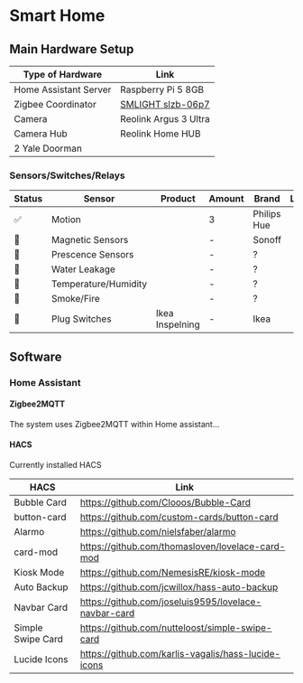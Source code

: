 # Smart Home

## Main Hardware Setup

| Type of Hardware      | Link                                                                                               |
| --------------------- | -------------------------------------------------------------------------------------------------- |
| Home Assistant Server | Raspberry Pi 5 8GB                                                                                 |
| Zigbee Coordinator    | [SMLIGHT slzb-06p7](https://smartlight.me/smart-home-devices/zigbee-devices/coordinator-slzb-06p7) |
| Camera                | Reolink Argus 3 Ultra                                                                              |
| Camera Hub            | Reolink Home HUB                                                                                   |
| 2 Yale Doorman        |                                                                                                    |

### Sensors/Switches/Relays

| Status | Sensor               | Product         | Amount | Brand       | Link |
| ------ | -------------------- | --------------- | ------ | ----------- | ---- |
| ✅     | Motion               |                 | 3      | Philips Hue |      |
| 🛒     | Magnetic Sensors     |                 | -      | Sonoff      |      |
| 🛒     | Prescence Sensors    |                 | -      | ?           |      |
| 🛒     | Water Leakage        |                 | -      | ?           |      |
| 🛒     | Temperature/Humidity |                 | -      | ?           |      |
| 🛒     | Smoke/Fire           |                 | -      | ?           |      |
| 🛒     | Plug Switches        | Ikea Inspelning | -      | Ikea        |      |

## Software

### Home Assistant

#### Zigbee2MQTT

The system uses Zigbee2MQTT within Home assistant...

#### HACS

Currently installed HACS

| HACS              | Link                                                 |
| ----------------- | ---------------------------------------------------- |
| Bubble Card       | https://github.com/Clooos/Bubble-Card                |
| button-card       | https://github.com/custom-cards/button-card          |
| Alarmo            | https://github.com/nielsfaber/alarmo                 |
| card-mod          | https://github.com/thomasloven/lovelace-card-mod     |
| Kiosk Mode        | https://github.com/NemesisRE/kiosk-mode              |
| Auto Backup       | https://github.com/jcwillox/hass-auto-backup         |
| Navbar Card       | https://github.com/joseluis9595/lovelace-navbar-card |
| Simple Swipe Card | https://github.com/nutteloost/simple-swipe-card      |
| Lucide Icons      | https://github.com/karlis-vagalis/hass-lucide-icons  |
